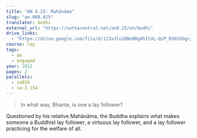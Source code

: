 ```yaml
---
title: "AN 8.25: Mahānāma"
slug: "an.008.025"
translator: bodhi
external_url: "https://suttacentral.net/an8.25/en/bodhi"
drive_links:
  - "https://drive.google.com/file/d/1J3xJlu1DNnOBg4hIlUL-QiP_R365SGgr/view?usp=drivesdk"
course: lay
tags:
  - an
  - engaged
year: 2012
pages: 2
parallels:
  - sa929
  - sa-2.154
---
```


> In what way, Bhante, is one a lay follower?

Questioned by his relative Mahānāma, the Buddha explains what makes someone a Buddhist lay follower, a virtuous lay follower, and a lay follower practicing for the welfare of all.


